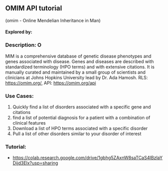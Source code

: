 ## OMIM API tutorial
(omim - Online Mendelian Inheritance in Man)

#### Explored by: 

### Description: O

MIM is a comprehensive database of genetic disease phenotypes and genes associated
with disease. Genes and diseases are described with standardized terminology (HPO terms) and with
extensive citations. It is manually curated and maintained by a small group of scientists and clinicians at
Johns Hopkins University lead by Dr. Ada Hamosh. RLS: https://omim.org/, API: https://omim.org/api

### Use Cases:

1. Quickly find a list of disorders associated with a specific gene and citations
2. find a list of potential diagnosis for a patient with a combination of clinical features
3. Download a list of HPO terms associated with a specific disorder
4. Pull a list of other disorders similar to your disorder of interest

### Tutorial:
- https://colab.research.google.com/drive/1gbhg5ZAxnW8saTCaS4IBzlaYDijd3Elx?usp=sharing


